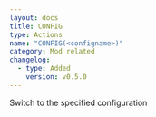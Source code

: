 ```yaml
---
layout: docs
title: CONFIG
type: Actions
name: "CONFIG(<configname>)"
category: Mod related
changelog:
  - type: Added
    version: v0.5.0
---
```

Switch to the specified configuration

